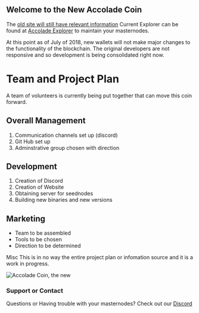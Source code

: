## Welcome to the New Accolade Coin 

The [old site will still have relevant information](http://accoladecoin.com/) 
Current Explorer can be found at [Accolade Explorer](http://explorer.accocoin.com/) to maintain your masternodes.

At this point as of July of 2018, new wallets will not make major changes to the functionality of the blockchain. The original developers are not responsive and so development is being consolidated right now.

# Team and Project Plan
A team of volunteers is currently being put together that can move this coin forward.

## Overall Management

  1. Communication channels set up (discord)
  2. Git Hub set up
  3. Adminstrative group chosen with direction
  
## Development
  
  1. Creation of Discord
  2. Creation of Website
  3. Obtaining server for seednodes
  4. Building new binaries and new versions

## Marketing
  
  - Team to be assembled  
  - Tools to be chosen
  - Direction to be determined

Misc
This is in no way the entire project plan or infomation source and it is a work in progress.

![Accolade Coin, the new](https://github.com/accoladenew/InitialWebsiteForAccoladeNew/raw/master/accoladevision.jpg)

### Support or Contact

Questions or Having trouble with your masternodes? Check out our [Discord](https://discordapp.com/api/guilds/473923144239939585/widget.json)

